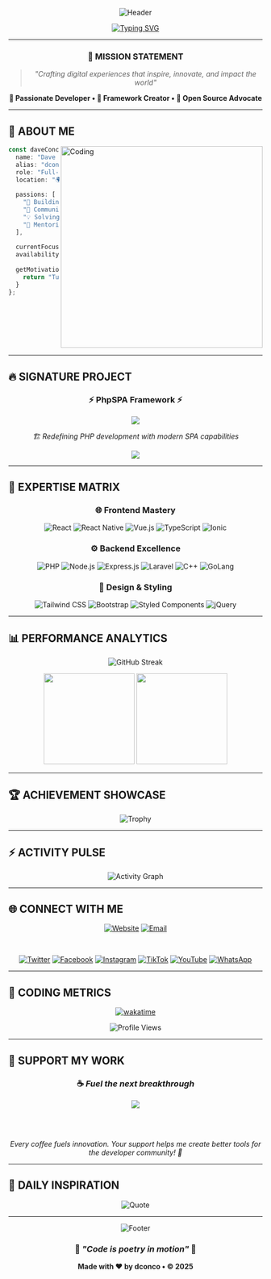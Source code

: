 <div align="center">
  
  ![Header](https://capsule-render.vercel.app/api?type=waving&color=gradient&customColorList=6,11,20&height=300&section=header&text=dconco.dev&fontSize=50&fontAlignY=35&desc=Where%20Innovation%20Meets%20Excellence&descAlignY=55&descSize=20&animation=fadeIn)
  
</div>

<div align="center">
  
  [![Typing SVG](https://readme-typing-svg.demolab.com?font=JetBrains+Mono&weight=600&size=28&duration=3000&pause=1000&color=FF6B6B&background=FFFFFF00&center=true&vCenter=true&multiline=true&repeat=false&width=800&height=120&lines=%F0%9F%91%8B+Welcome+to+my+digital+universe;%F0%9F%92%AB+I'm+Dave+Conco+%E2%80%A2+Full-Stack+Architect;%F0%9F%8C%9F+Building+tomorrow's+web+today)](https://git.io/typing-svg)
  
</div>

---

<div align="center">
  
  ### 🎯 **MISSION STATEMENT**
  
  > *"Crafting digital experiences that inspire, innovate, and impact the world"*
  
  **🌟 Passionate Developer • 🚀 Framework Creator • 💎 Open Source Advocate**
  
</div>

---

## 🎨 **ABOUT ME**

<img align="right" alt="Coding" width="400" src="https://media.giphy.com/media/qgQUggAC3Pfv687qPC/giphy.gif">

```typescript
const daveConco = {
  name: "Dave Conco",
  alias: "dconco",
  role: "Full-Stack Architect & Framework Creator",
  location: "🌍 Global Digital Nomad",
  
  passions: [
    "🚀 Building revolutionary frameworks",
    "🌟 Community-driven development", 
    "💡 Solving complex problems",
    "🎯 Mentoring next-gen developers"
  ],
  
  currentFocus: "PhpSPA Framework Evolution",
  availability: "Open for freelance projects",
  
  getMotivation: () => {
    return "Turning ideas into reality, one commit at a time ✨";
  }
};
```

<br clear="right"/>

---

## 🔥 **SIGNATURE PROJECT**

<div align="center">
  
  ### ⚡ **PhpSPA Framework** ⚡
  
  <a href="https://phpspa.readthedocs.io">
    <img src="https://img.shields.io/badge/PhpSPA-Revolutionary%20Framework-FF6B6B?style=for-the-badge&logo=php&logoColor=white&labelColor=2D3748" />
  </a>
  
  *🏗️ Redefining PHP development with modern SPA capabilities*
  
  <img src="https://github-readme-stats.vercel.app/api/pin/?username=dconco&repo=phpspa&theme=radical&border_radius=15&border_color=FF6B6B" />
  
</div>

---

## 🎯 **EXPERTISE MATRIX**

<div align="center">

### 🌐 **Frontend Mastery**
![React](https://img.shields.io/badge/React-61DAFB?style=for-the-badge&logo=react&logoColor=black)
![React Native](https://img.shields.io/badge/React_Native-20232A?style=for-the-badge&logo=react&logoColor=61DAFB)
![Vue.js](https://img.shields.io/badge/Vue.js-4FC08D?style=for-the-badge&logo=vue.js&logoColor=white)
![TypeScript](https://img.shields.io/badge/TypeScript-3178C6?style=for-the-badge&logo=typescript&logoColor=white)
![Ionic](https://img.shields.io/badge/Ionic-3880FF?style=for-the-badge&logo=ionic&logoColor=white)

### ⚙️ **Backend Excellence**
![PHP](https://img.shields.io/badge/PHP-777BB4?style=for-the-badge&logo=php&logoColor=white)
![Node.js](https://img.shields.io/badge/Node.js-339933?style=for-the-badge&logo=node.js&logoColor=white)
![Express.js](https://img.shields.io/badge/Express.js-000000?style=for-the-badge&logo=express&logoColor=white)
![Laravel](https://img.shields.io/badge/Laravel-FF2D20?style=for-the-badge&logo=laravel&logoColor=white)
![C++](https://img.shields.io/badge/C++-00599C?style=for-the-badge&logo=c%2B%2B&logoColor=white)
![GoLang](https://img.shields.io/badge/GoLang-00ADD8?style=for-the-badge&logo=go&logoColor=white)

### 🎨 **Design & Styling**
![Tailwind CSS](https://img.shields.io/badge/Tailwind_CSS-06B6D4?style=for-the-badge&logo=tailwind-css&logoColor=white)
![Bootstrap](https://img.shields.io/badge/Bootstrap-7952B3?style=for-the-badge&logo=bootstrap&logoColor=white)
![Styled Components](https://img.shields.io/badge/Styled_Components-DB7093?style=for-the-badge&logo=styled-components&logoColor=white)
![jQuery](https://img.shields.io/badge/jQuery-0769AD?style=for-the-badge&logo=jquery&logoColor=white)

</div>

---

## 📊 **PERFORMANCE ANALYTICS**

<div align="center">
  
  ![GitHub Streak](https://github-profile-summary-cards.vercel.app/api/cards/profile-details?username=dconco&theme=radical)
  
</div>

<div align="center">
  
  <img height="180em" src="https://github-profile-summary-cards.vercel.app/api/cards/stats?username=dconco&theme=radical"/>
  <img height="180em" src="https://github-profile-summary-cards.vercel.app/api/cards/repos-per-language?username=dconco&theme=radical"/>
  
</div>

---

## 🏆 **ACHIEVEMENT SHOWCASE**

<div align="center">
  
  ![Trophy](https://github-profile-trophy.vercel.app/?username=dconco&theme=radical&no-frame=true&no-bg=true&margin-w=4&row=2&column=4)
  
</div>

---

## ⚡ **ACTIVITY PULSE**

<div align="center">
  
  ![Activity Graph](https://github-readme-activity-graph.vercel.app/graph?username=dconco&custom_title=dconco's%20Contribution%20Graph&bg_color=0D1117&color=FF6B6B&line=FF6B6B&point=FFFFFF&area=true&hide_border=true)
  
</div>

---

## 🌐 **CONNECT WITH ME**

<div align="center">
  
  [![Website](https://img.shields.io/badge/🌐_Portfolio-dconco.dev-FF6B6B?style=for-the-badge&logoColor=white)](https://dconco.github.io)
  [![Email](https://img.shields.io/badge/📧_Email-concodave@gmail.com-FF6B6B?style=for-the-badge&logoColor=white)](mailto:concodave@gmail.com)
  
  <br>

  [![Twitter](https://img.shields.io/badge/Twitter-1DA1F2?style=for-the-badge&logo=twitter&logoColor=white)](https://x.com/@dave_conco)
  [![Facebook](https://img.shields.io/badge/Facebook-1877F2?style=for-the-badge&logo=facebook&logoColor=white)](https://facebook.com/daveconco)
  [![Instagram](https://img.shields.io/badge/Instagram-E4405F?style=for-the-badge&logo=instagram&logoColor=white)](https://instagram.com/conco_dave)
  [![TikTok](https://img.shields.io/badge/TikTok-000000?style=for-the-badge&logo=tiktok&logoColor=white)](https://tiktok.com/@dconco)
  [![YouTube](https://img.shields.io/badge/YouTube-FF0000?style=for-the-badge&logo=youtube&logoColor=white)](https://youtube.com/@daveconco)
  [![WhatsApp](https://img.shields.io/badge/WhatsApp-25D366?style=for-the-badge&logo=whatsapp&logoColor=white)](https://wa.me/+2348025983267)
  
</div>

---

## 💎 **CODING METRICS**

<div align="center">
  
  [![wakatime](https://wakatime.com/badge/user/0517f493-dfd0-4a97-8bab-04314ad333e1.svg?style=for-the-badge)](https://wakatime.com/@0517f493-dfd0-4a97-8bab-04314ad333e1)
  
  ![Profile Views](https://komarev.com/ghpvc/?username=dconco&color=FF6B6B&style=for-the-badge&label=PROFILE+VIEWS)
  
</div>

---

## 💖 **SUPPORT MY WORK**

<div align="center">
  
  ### ☕ *Fuel the next breakthrough*
  
  <a href="https://www.buymeacoffee.com/dconco">
    <img src="https://img.shields.io/badge/Buy_Me_A_Coffee-FFDD00?style=for-the-badge&logo=buy-me-a-coffee&logoColor=black" />
  </a>
  
  <br><br>
  
  *Every coffee fuels innovation. Your support helps me create better tools for the developer community! 🚀*
  
</div>

---

## 🌟 **DAILY INSPIRATION**

<div align="center">
  
  ![Quote](https://quotes-github-readme.vercel.app/api?type=horizontal&theme=radical&border=true)
  
</div>

---

<div align="center">
  
  ![Footer](https://capsule-render.vercel.app/api?type=waving&color=gradient&customColorList=6,11,20&height=200&section=footer&text=Let's%20Build%20Something%20Amazing&fontSize=30&fontAlignY=65&desc=The%20Future%20is%20Code&descAlignY=85&descSize=16&animation=fadeIn)
  
  ### 🌈 *"Code is poetry in motion"* 🌈
  
  **Made with ❤️ by dconco • © 2025**
  
</div>
